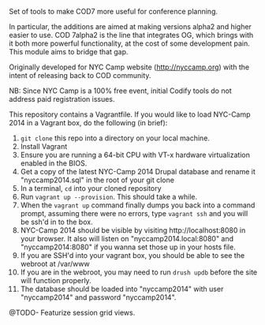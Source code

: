 Set of tools to make COD7 more useful for conference planning.

In particular, the additions are aimed at making versions alpha2 and higher easier to use. COD 7alpha2 is the line that integrates OG, which brings with it both more powerful functionality, at the cost of some development pain. This module aims to bridge that gap.

Originally developed for NYC Camp website (http://nyccamp.org) with the intent of releasing back to COD community.

NB: Since NYC Camp is a 100% free event, initial Codify tools do not address paid registration issues.

This repository contains a Vagrantfile. If you would like to load NYC-Camp 2014 in a Vagrant box, do the following (in brief):
  1) `git clone` this repo into a directory on your local machine.
  2) Install Vagrant
  3) Ensure you are running a 64-bit CPU with VT-x hardware virtualization enabled in the BIOS.
  4) Get a copy of the latest NYC-Camp 2014 Drupal database and rename it "nyccamp2014.sql" in the root of your git clone
  5) In a terminal, `cd` into your cloned repository
  6) Run `vagrant up --provision`. This should take a while.
  7) When the `vagrant up` command finally dumps you back into a command prompt, assuming there were no errors, type `vagrant ssh` and you will be ssh'd in to the box.
  8) NYC-Camp 2014 should be visible by visiting http://localhost:8080 in your browser. It also will listen on "nyccamp2014.local:8080" and "nyccamp2014:8080" if you wanna set those up in your hosts file.
  9) If you are SSH'd into your vagrant box, you should be able to see the webroot at /var/www
  10) If you are in the webroot, you may need to run `drush updb` before the site will function properly.
  11) The database should be loaded into "nyccamp2014" with user "nyccamp2014" and password "nyccamp2014".

@TODO- Featurize session grid views. 

